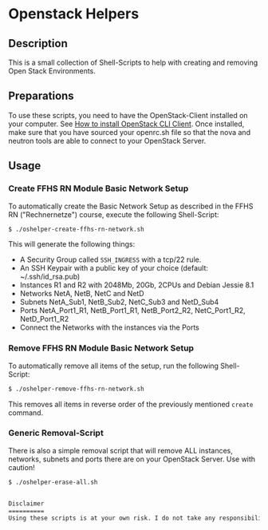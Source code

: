 # Openstack Helpers

## Description
This is a small collection of Shell-Scripts to help with creating and removing Open Stack Environments. 

## Preparations
To use these scripts, you need to have the OpenStack-Client installed on your computer. See [How to install OpenStack CLI Client](http://docs.openstack.org/user-guide/common/cli-install-openstack-command-line-clients.html).
Once installed, make sure that you have sourced your openrc.sh file so that the nova and neutron tools are able to connect to your OpenStack Server.

## Usage
### Create FFHS RN Module Basic Network Setup
To automatically create the Basic Network Setup as described in the FFHS RN ("Rechnernetze") course, execute the following Shell-Script:
```bash
$ ./oshelper-create-ffhs-rn-network.sh
```
This will generate the following things:
* A Security Group called `SSH_INGRESS` with a tcp/22 rule.
* An SSH Keypair with a public key of your choice (default: ~/.ssh/id_rsa.pub)
* Instances R1 and R2 with 2048Mb, 20Gb, 2CPUs and Debian Jessie 8.1
* Networks NetA, NetB, NetC and NetD
* Subnets NetA_Sub1, NetB_Sub2, NetC_Sub3 and NetD_Sub4
* Ports NetA_Port1_R1, NetB_Port1_R1, NetB_Port2_R2, NetC_Port1_R2, NetD_Port1_R2
* Connect the Networks with the instances via the Ports

### Remove FFHS RN Module Basic Network Setup
To automatically remove all items of the setup, run the following Shell-Script:
```bash
$ ./oshelper-remove-ffhs-rn-network.sh
```
This removes all items in reverse order of the previously mentioned `create` command.

### Generic Removal-Script
There is also a simple removal script that will remove ALL instances, networks, subnets and ports there are on your OpenStack Server. Use with caution!
```bash
$ ./oshelper-erase-all.sh


Disclaimer
==========
Using these scripts is at your own risk. I do not take any responsibility for any effects or damages that could arise from using the scripts!


